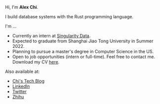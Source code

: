 Hi, I'm **Alex Chi**.

I build database systems with the Rust programming language.

I'm ...

* Currently an intern at [Singularity Data](https://github.com/singularity-data/).
* Expected to graduate from Shanghai Jiao Tong University in Summer 2022.
* Planning to pursue a master's degree in Computer Science in the US.
* Open to job opportunities (intern or full-time). Feel free to contact me. Download my CV [here](https://www.skyzh.dev/pages/cv).

Also available at:

* [Chi's Tech Blog](https://www.skyzh.dev/posts)
* [LinkedIn](https://www.linkedin.com/in/alex-chi-skyzh/)
* [Twitter](https://twitter.com/iskyzh)
* [Zhihu](https://www.zhihu.com/people/SkyZH)
